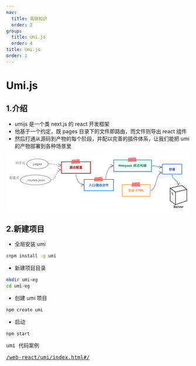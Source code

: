 ```yaml
---
nav:
  title: 高级知识
  order: 2
group:
  title: Umi.js
  order: 4
title: Umi.js
order: 1
---
```


# Umi.js

## 1.介绍

- umijs 是一个类 next.js 的 react 开发框架
- 他基于一个约定，既 pages 目录下的文件即路由，而文件则导出 react 组件
- 然后打通从源码到产物的每个阶段，并配以完善的插件体系，让我们能把 umi 的产物部署到各种场景里

![](./1.png)

## 2.新建项目

- 全局安装 umi

```sh
cnpm install -g umi
```

- 新建项目目录

```sh
mkdir umi-eg
cd umi-eg
```

- 创建 umi 项目

```sh
npm create umi
```

- 启动

```
npm start
```

<kbd><a :href="/web-react/umi-eg.rar" download="umi-eg.rar">umi 代码案例</a></kbd>

<kbd><a href="/web-react/dva/index.html#/">/web-react/umi/index.html#/</a></kbd>